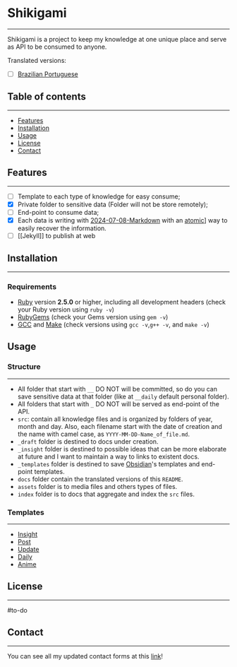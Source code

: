 # Shikigami
---
Shikigami is a project to keep my knowledge at one unique place and serve as API to be consumed to anyone.

Translated versions:
- [ ] [Brazilian Portuguese](_docs/README-pt_br.md)

## Table of contents
---
- [Features](#features)
- [Installation](#installation)
- [Usage](#usage) 
- [License](#license) 
- [Contact](#contact)
## Features
---
- [ ] Template to each type of knowledge for easy consume;
- [x] Private folder to sensitive data (Folder will not be store remotely);
- [ ] End-point to consume data;
- [x] Each data is writing with [2024-07-08-Markdown](_draft/2024/07/2024-07-08-Markdown.md) with an [atomic](_insight/2024/07/2024-07-08-atomico.md)] way to easily recover the information.
- [ ] [[Jekyll]] to publish at web

## Installation
---
### Requirements
- [Ruby](https://www.ruby-lang.org/en/downloads/) version **2.5.0** or higher, including all development headers (check your Ruby version using `ruby -v`)
- [RubyGems](https://rubygems.org/pages/download) (check your Gems version using `gem -v`)
- [GCC](https://gcc.gnu.org/install/) and [Make](https://www.gnu.org/software/make/) (check versions using `gcc -v`,`g++ -v`, and `make -v`)

## Usage
### Structure
---
-  All folder that start with `__` DO NOT will be committed, so do you can save sensitive data at that folder (like at `__daily` default personal folder).
-  All folders that start with `_` DO NOT will be served as end-point of the API.
-  `src`: contain all knowledge files and is organized by folders of year, month and day. Also, each filename start with the date of creation and the name with camel case,  as `YYYY-MM-DD-Name_of_file.md`.
-  `_draft` folder is destined to docs under creation.
-  `_insight` folder is destined to possible ideas that can be more elaborate at future and I want to maintain a way to links to existent docs.
-  `_templates` folder is destined to save [Obsidian](api/2024/06/2024-06-30-Obsidian.md)'s templates and end-point templates.
- `docs` folder contain the translated versions of this `README`.
-  `assets` folder is to media files and others types of files.
- `index` folder is to docs that aggregate and index the `src` files. 

### Templates
___
- [Insight](_templates/Insight.md)
- [Post](_templates/Post.md)
- [Update](_templates/Update.md)
- [Daily](_templates/Daily.md)
- [Anime](_templates/Anime.md)

## License
---
#to-do 

## Contact
---
You can see all my updated contact forms at this [link](https://link.ryu.dev.br/)!
